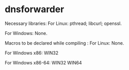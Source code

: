 dnsforwarder
============

Necessary libraries:
  For Linux:
    pthread;
    libcurl;
    openssl.
    
  For Windows:
  None.
    
Macros to be declared while compiling :
  For Linux:
  None.
    
  For Windows x86:
    WIN32
    
  For Windows x86-64:
    WIN32
    WIN64
